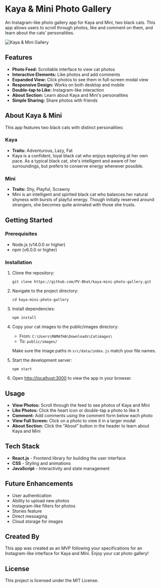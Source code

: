 # Kaya & Mini Photo Gallery

An Instagram-like photo gallery app for Kaya and Mini, two black cats. This app allows users to scroll through photos, like and comment on them, and learn about the cats' personalities.

![Kaya & Mini Gallery](https://github.com/PV-Bhat/kaya-mini-photo-gallery/blob/main/screenshots/app-preview.png)

## Features

- **Photo Feed:** Scrollable interface to view cat photos
- **Interactive Elements:** Like photos and add comments
- **Expanded View:** Click photos to see them in full-screen modal view
- **Responsive Design:** Works on both desktop and mobile
- **Double-tap to Like:** Instagram-like interaction
- **About Section:** Learn about Kaya and Mini's personalities
- **Simple Sharing:** Share photos with friends

## About Kaya & Mini

This app features two black cats with distinct personalities:

### Kaya
- **Traits:** Adventurous, Lazy, Fat
- Kaya is a confident, loyal black cat who enjoys exploring at her own pace. As a typical black cat, she's intelligent and aware of her surroundings, but prefers to conserve energy whenever possible.

### Mini
- **Traits:** Shy, Playful, Scrawny
- Mini is an intelligent and spirited black cat who balances her natural shyness with bursts of playful energy. Though initially reserved around strangers, she becomes quite animated with those she trusts.

## Getting Started

### Prerequisites

- Node.js (v14.0.0 or higher)
- npm (v6.0.0 or higher)

### Installation

1. Clone the repository:
   ```
   git clone https://github.com/PV-Bhat/kaya-mini-photo-gallery.git
   ```

2. Navigate to the project directory:
   ```
   cd kaya-mini-photo-gallery
   ```

3. Install dependencies:
   ```
   npm install
   ```

4. Copy your cat images to the public/images directory:
   - From: `C:\Users\MAMATHA\Downloads\Catimages\`
   - To: `public/images/`
   
   Make sure the image paths in `src/data/index.js` match your file names.

5. Start the development server:
   ```
   npm start
   ```

6. Open [http://localhost:3000](http://localhost:3000) to view the app in your browser.

## Usage

- **View Photos:** Scroll through the feed to see photos of Kaya and Mini
- **Like Photos:** Click the heart icon or double-tap a photo to like it
- **Comment:** Add comments using the comment form below each photo
- **View Full Screen:** Click on a photo to view it in a larger modal
- **About Section:** Click the "About" button in the header to learn about Kaya and Mini

## Tech Stack

- **React.js** - Frontend library for building the user interface
- **CSS** - Styling and animations
- **JavaScript** - Interactivity and state management

## Future Enhancements

- User authentication
- Ability to upload new photos
- Instagram-like filters for photos
- Stories feature
- Direct messaging
- Cloud storage for images

## Created By

This app was created as an MVP following your specifications for an Instagram-like interface for Kaya and Mini. Enjoy your cat photo gallery!

## License

This project is licensed under the MIT License.
